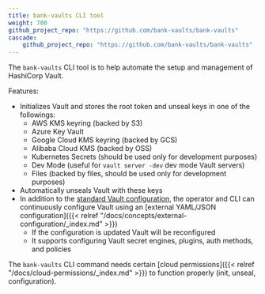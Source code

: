 ```yaml
---
title: bank-vaults CLI tool
weight: 700
github_project_repo: "https://github.com/bank-vaults/bank-vaults"
cascade:
    github_project_repo: "https://github.com/bank-vaults/bank-vaults"
---
```


The `bank-vaults` CLI tool is to help automate the setup and management of HashiCorp Vault.

Features:

- Initializes Vault and stores the root token and unseal keys in one of the followings:
  - AWS KMS keyring (backed by S3)
  - Azure Key Vault
  - Google Cloud KMS keyring (backed by GCS)
  - Alibaba Cloud KMS (backed by OSS)
  - Kubernetes Secrets (should be used only for development purposes)
  - Dev Mode (useful for `vault server -dev` dev mode Vault servers)
  - Files (backed by files, should be used only for development purposes)
- Automatically unseals Vault with these keys
- In addition to the [standard Vault configuration](https://developer.hashicorp.com/vault/docs/configuration), the operator and CLI can continuously configure Vault using an [external YAML/JSON configuration]({{< relref "/docs/concepts/external-configuration/_index.md" >}})
  - If the configuration is updated Vault will be reconfigured
  - It supports configuring Vault secret engines, plugins, auth methods, and policies

The `bank-vaults` CLI command needs certain [cloud permissions]({{< relref "/docs/cloud-permissions/_index.md" >}}) to function properly (init, unseal, configuration).
